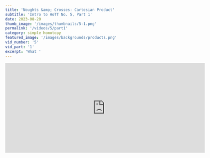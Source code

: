 ```yaml
---
title: 'Noughts &amp; Crosses: Cartesian Product'
subtitle: 'Intro to HoTT No. 5, Part 1'
date: 2023-08-20
thumb_image: '/images/thumbnails/5-1.png'
permalink: '/videos/5/part1'
category: simple homotopy
featured_image: '/images/backgrounds/products.png'
vid_number: '5'
vid_part: '1'
excerpt: 'What '
---
```


<iframe src="https://www.youtube.com/embed/H3xDp-yx5sA?list=PL245PKGUDdcN9-El9D7DRefwX4c9feiYq" width="640" height="288" frameborder="0" webkitallowfullscreen mozallowfullscreen allowfullscreen></iframe>

